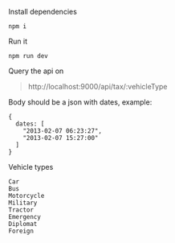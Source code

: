 Install dependencies

```
npm i
```

Run it

```
npm run dev
```

Query the api on

> http://localhost:9000/api/tax/:vehicleType

Body should be a json with dates, example:

```
{
  dates: [
    "2013-02-07 06:23:27",
    "2013-02-07 15:27:00"
  ]
}
```

Vehicle types

```
Car
Bus
Motorcycle
Military
Tractor
Emergency
Diplomat
Foreign
```
